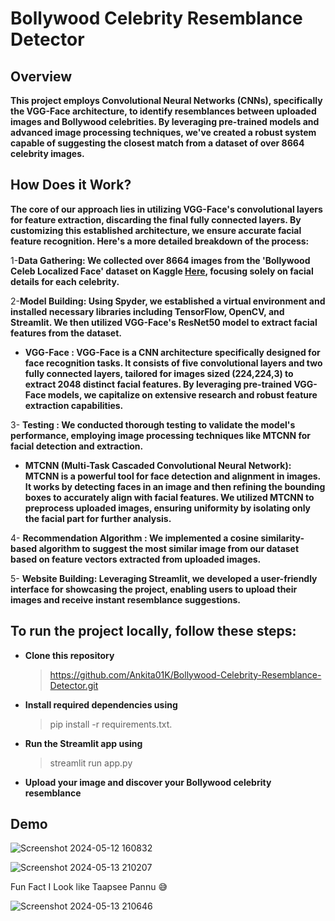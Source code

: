 # **Bollywood Celebrity Resemblance Detector**

## **Overview**

**This project employs Convolutional Neural Networks (CNNs), specifically the VGG-Face architecture, to identify resemblances between uploaded images and Bollywood celebrities. By leveraging pre-trained models and advanced image processing techniques, we've created a robust system capable of suggesting the closest match from a dataset of over 8664 celebrity images.**

## **How Does it Work?**

**The core of our approach lies in utilizing VGG-Face's convolutional layers for feature extraction, discarding the final fully connected layers. By customizing this established architecture, we ensure accurate facial feature recognition. Here's a more detailed breakdown of the process:**

 1-**Data Gathering: We collected over 8664 images from the 'Bollywood Celeb Localized Face' dataset on Kaggle [Here](https://www.kaggle.com/datasets/sushilyadav1998/bollywood-celeb-localized-face-dataset),  focusing solely on facial details for each celebrity.**
 

 2-**Model Building: Using Spyder, we established a virtual environment and installed necessary libraries including TensorFlow, OpenCV, and Streamlit. We then utilized VGG-Face's ResNet50 model to extract facial features from the dataset.**


- **VGG-Face : VGG-Face is a CNN architecture specifically designed for face recognition tasks. It consists of five convolutional layers and two fully connected layers, tailored for images sized (224,224,3) to extract 2048 distinct facial features. By leveraging pre-trained VGG-Face models, we capitalize on extensive research and robust feature extraction capabilities.**
  

 3- **Testing : We conducted thorough testing to validate the model's performance, employing image processing techniques like MTCNN for facial detection and extraction.**


- **MTCNN (Multi-Task Cascaded Convolutional Neural Network): MTCNN is a powerful tool for face detection and alignment in images. It works by detecting faces in an image and then refining the bounding boxes to accurately align with facial features. We utilized MTCNN to preprocess uploaded images, ensuring uniformity by isolating only the facial part for further analysis.**


4- **Recommendation Algorithm : We implemented a cosine similarity-based algorithm to suggest the most similar image from our dataset based on feature vectors extracted from uploaded images.**


5- **Website Building: Leveraging Streamlit, we developed a user-friendly interface for showcasing the project, enabling users to upload their images and receive instant resemblance suggestions.**


## **To run the project locally, follow these steps:**


+ **Clone this repository**

  > https://github.com/Ankita01K/Bollywood-Celebrity-Resemblance-Detector.git

+ **Install required dependencies using**

  > pip install -r requirements.txt. 

+ **Run the Streamlit app using**

  > streamlit run app.py
  
+ **Upload your image and discover your Bollywood celebrity resemblance**

  
## Demo

![Screenshot 2024-05-12 160832](https://github.com/Ankita01K/Bollywood-Celebrity-Resemblance-Detector/assets/123232024/03a01f46-9656-4942-8625-d227189bd038)


![Screenshot 2024-05-13 210207](https://github.com/Ankita01K/Bollywood-Celebrity-Resemblance-Detector/assets/123232024/a7dba571-e8a1-406a-b079-06988b26fbd8)

Fun Fact I Look like Taapsee Pannu :sweat_smile:

![Screenshot 2024-05-13 210646](https://github.com/Ankita01K/Bollywood-Celebrity-Resemblance-Detector/assets/123232024/ad976be8-7d8e-4a42-bc7e-9a4c9ac91998)


